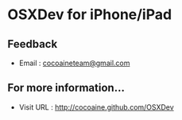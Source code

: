 OSXDev for iPhone/iPad
======================

Feedback
--------
 * Email : <cocoaineteam@gmail.com>

For more information...
-----------------------
 * Visit URL : <http://cocoaine.github.com/OSXDev>